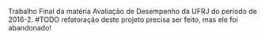 Trabalho Final da matéria Avaliação de Desempenho da UFRJ do período de 2016-2.
#TODO refatoração deste projeto precisa ser feito, mas ele foi abandonado!
